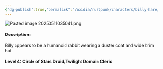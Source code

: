 ```yaml
---
{"dg-publish":true,"permalink":"/oxidia/rustpunk/characters/billy-hare/"}
---
```



![Pasted image 20250511035041.png](/img/user/Pasted%20image%2020250511035041.png)

#### Description:
Billy appears to be a humanoid rabbit wearing a duster coat and wide brim hat. 
#### Level 4: Circle of Stars Druid/Twilight Domain Cleric
